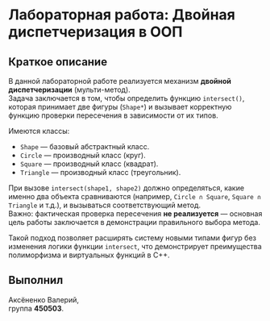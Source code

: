 # Лабораторная работа: Двойная диспетчеризация в ООП

## Краткое описание
В данной лабораторной работе реализуется механизм **двойной диспетчеризации** (мульти-метод).  
Задача заключается в том, чтобы определить функцию `intersect()`, которая принимает две фигуры (`Shape*`) и вызывает корректную функцию проверки пересечения в зависимости от их типов.

Имеются классы:
- `Shape` — базовый абстрактный класс.
- `Circle` — производный класс (круг).
- `Square` — производный класс (квадрат).
- `Triangle` — производный класс (треугольник).

При вызове `intersect(shape1, shape2)` должно определяться, какие именно два объекта сравниваются (например, `Circle ∩ Square`, `Square ∩ Triangle` и т.д.), и вызываться соответствующий метод.  
Важно: фактическая проверка пересечения **не реализуется** — основная цель работы заключается в демонстрации правильного выбора метода.

Такой подход позволяет расширять систему новыми типами фигур без изменения логики функции `intersect`, что демонстрирует преимущества полиморфизма и виртуальных функций в C++.

## Выполнил
Аксёненко Валерий,  
группа **450503**.
